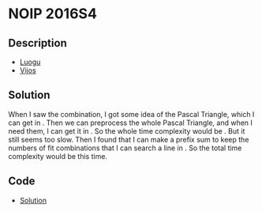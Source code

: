 # NOIP 2016S4

## Description

- [Luogu](https://www.luogu.com.cn/problem/P2822)
- [Vijos](https://www.vijos.org/p/2006)

## Solution

When I saw the combination, I got some idea of the Pascal Triangle, which I can get <data value="o{C}i{v{n}l{}v{m}}"></data> in <data value="o{O}o{(}v{n}o{}v{m}o{)}"></data>. Then we can preprocess the whole Pascal Triangle, and when I need them, I can get it in <data value="o{O}o{(}c{1}o{)}"></data>. So the whole time complexity would be <data value="o{O}o{(}v{n}o{}v{m}o{}v{t}o{)}"></data>. But it still seems too slow. Then I found that I can make a prefix sum to keep the numbers of fit combinations that I can search a line in <data value="o{O}o{(}c{1}o{)}"></data>. So the total time complexity would be <data value="o{O}o{(}v{n}o{}o{(}v{m}o{+}v{t}o{)}o{)}"></data> this time.

## Code

- [Solution](NOIP.2016S4.0.cpp)
